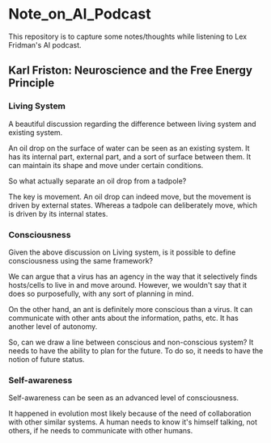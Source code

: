 # Note_on_AI_Podcast

This repository is to capture some notes/thoughts while listening to Lex Fridman's AI podcast.

## Karl Friston: Neuroscience and the Free Energy Principle

### Living System

A beautiful discussion regarding the difference between living system and existing system.  

An oil drop on the surface of water can be seen as an existing system. It has its internal part,
external part, and a sort of surface between them. It can maintain its shape and move under certain conditions.  

So what actually separate an oil drop from a tadpole?

The key is movement. An oil drop can indeed move, but the movement is driven by external states. 
Whereas a tadpole can deliberately move, which is driven by its internal states. 

### Consciousness

Given the above discussion on Living system, is it possible to define consciousness using the same framework?

We can argue that a virus has an agency in the way that it selectively finds hosts/cells to live in and move around.
However, we wouldn't say that it does so purposefully, with any sort of planning in mind.

On the other hand, an ant is definitely more conscious than a virus. It can communicate with other ants
about the information, paths, etc. It has another level of autonomy.

So, can we draw a line between conscious and non-conscious system? 
It needs to have the ability to plan for the future. To do so, it needs to have the notion of future status.

### Self-awareness

Self-awareness can be seen as an advanced level of consciousness.

It happened in evolution most likely because of the need of collaboration with other similar systems.
A human needs to know it's himself talking, not others, if he needs to communicate with other humans.  